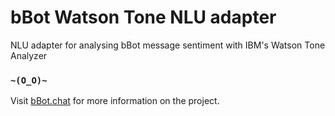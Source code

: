 # bBot Watson Tone NLU adapter
NLU adapter for analysing bBot message sentiment with IBM's Watson Tone Analyzer

### `~(O_O)~`

Visit [bBot.chat](http://bbot.chat/) for more information on the project.
